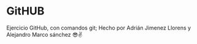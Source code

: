 # GitHUB
Ejercicio GitHub, con comandos git;
Hecho por Adrián Jimenez Llorens y Alejandro Marco sánchez 😎✌
